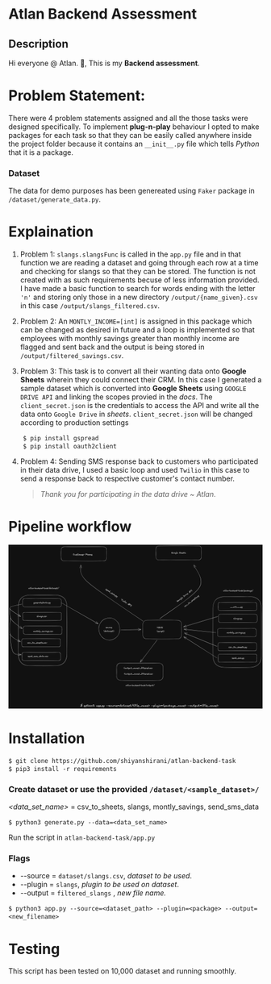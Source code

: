 # Atlan Backend Assessment

## Description

Hi everyone @ Atlan. :wave:, This is my **Backend assessment**.

# Problem Statement:

There were 4 problem statements assigned and all the those tasks were designed specifically. To implement **plug-n-play** behaviour I opted to make packages for each task so that they can be easily called anywhere inside the project folder because it contains an `__init__.py` file which tells _Python_ that it is a package.

### Dataset

The data for demo purposes has been genereated using `Faker` package in `/dataset/generate_data.py`.

# Explaination

1. Problem 1: `slangs.slangsFunc` is called in the `app.py` file and in that function we are reading a dataset and going through each row at a time and checking for slangs so that they can be stored. The function is not created with as such requirements becuse of less information provided. I have made a basic function to search for words ending with the letter `'n'` and storing only those in a new directory `/output/{name_given}.csv` in this case `/output/slangs_filtered.csv`.

2. Problem 2: An `MONTLY_INCOME=[int]` is assigned in this package which can be changed as desired in future and a loop is implemented so that employees with monthly savings greater than monthly income are flagged and sent back and the output is being stored in `/output/filtered_savings.csv`.

3. Problem 3: This task is to convert all their wanting data onto **Google Sheets** wherein they could connect their CRM. In this case I generated a sample dataset which is converted into **Google Sheets** using `GOOGLE DRIVE API` and linking the scopes provied in the _docs_. The `client_secret.json` is the credentials to access the API and write all the data onto `Google Drive` in _sheets_.
   `client_secret.json` will be changed according to production settings

```console
    $ pip install gspread
    $ pip install oauth2client
```

4. Problem 4: Sending SMS response back to customers who participated in their data drive, I used a basic loop and used `Twilio` in this case to send a response back to respective customer's contact number.
   > _Thank you for participating in the data drive ~ Atlan_.

# Pipeline workflow

![workflow](assets/design.png)

# Installation

```console
$ git clone https://github.com/shiyanshirani/atlan-backend-task
$ pip3 install -r requirements
```

### Create dataset or use the provided `/dataset/<sample_dataset>/`

_<data_set_name>_ = csv_to_sheets, slangs, montly_savings, send_sms_data

```console
$ python3 generate.py --data=<data_set_name>
```

Run the script in `atlan-backend-task/app.py`

### Flags

- --source = `dataset/slangs.csv`, _dataset to be used_.
- --plugin = `slangs`, _plugin to be used on dataset_.
- --output = `filtered_slangs` , _new file name._

```console
$ python3 app.py --source=<dataset_path> --plugin=<package> --output=<new_filename>
```

# Testing

This script has been tested on 10,000 dataset and running smoothly.
